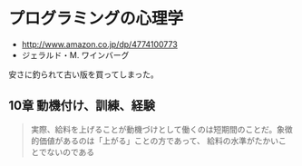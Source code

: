 # プログラミングの心理学

 * http://www.amazon.co.jp/dp/4774100773
 * ジェラルド・M. ワインバーグ

安さに釣られて古い版を買ってしまった。

## 10章 動機付け、訓練、経験

> 実際、給料を上げることが動機づけとして働くのは短期間のことだ。象徴的価値があるのは「上がる」ことの方であって、
> 給料の水準がたかいことでないのである